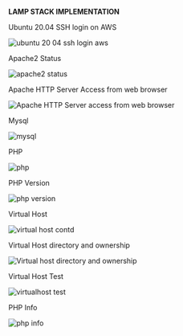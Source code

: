 **LAMP STACK IMPLEMENTATION**

Ubuntu 20.04 SSH login on AWS

![ubuntu 20 04 ssh login aws](https://user-images.githubusercontent.com/10085348/147888387-6a96559f-5985-48d0-823f-bc447ff8a84c.png)

Apache2 Status

![apache2 status](https://user-images.githubusercontent.com/10085348/147888378-c7ada084-7667-4373-9699-3bc6ef3929c4.png)

Apache HTTP Server Access from web browser

![Apache HTTP Server access from web browser](https://user-images.githubusercontent.com/10085348/147888379-02851004-2e76-4858-9c7d-75f0c766c516.png)

 Mysql
 
![mysql](https://user-images.githubusercontent.com/10085348/147888381-eadd37b9-4302-4784-8cde-e8c7ab38d309.png)

 PHP
 
![php](https://user-images.githubusercontent.com/10085348/147888382-08fae893-af04-449b-aa94-032054b3cd41.png)

 PHP Version
 
![php version](https://user-images.githubusercontent.com/10085348/147888386-344763bb-e574-4dbf-b16d-a09902662630.png)

 Virtual Host
 
![virtual host contd](https://user-images.githubusercontent.com/10085348/147888388-49c914b8-ff05-459b-9c07-fb5e2550c3e1.png)

 Virtual Host directory and ownership
 
![Virtual host directory and ownership](https://user-images.githubusercontent.com/10085348/147888389-f0e83331-68f1-44a0-a4fc-1b1771c7d87f.png)

 Virtual Host Test
 
![virtualhost test](https://user-images.githubusercontent.com/10085348/147888390-45cea158-aebc-4449-8995-9bab3d5e3172.png)

 PHP Info
 
![php info](https://user-images.githubusercontent.com/10085348/147888383-1df3c019-bcbb-4bf0-8e22-97ac57a34757.png)


